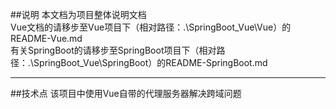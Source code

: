 ##说明
本文档为项目整体说明文档 <br>
Vue文档的请移步至Vue项目下（相对路径：.\SpringBoot_Vue\Vue）的README-Vue.md <br>
有关SpringBoot的请移步至SpringBoot项目下（相对路径：.\SpringBoot_Vue\SpringBoot）的README-SpringBoot.md <br>

----
##技术点
该项目中使用Vue自带的代理服务器解决跨域问题